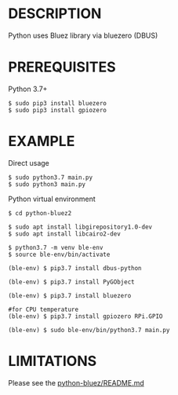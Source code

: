 # DESCRIPTION

Python uses Bluez library via bluezero (DBUS)

# PREREQUISITES
Python 3.7+

```console
$ sudo pip3 install bluezero
$ sudo pip3 install gpiozero
```

# EXAMPLE

Direct usage

```console
$ sudo python3.7 main.py
$ sudo python3 main.py
```

Python virtual environment

```console
$ cd python-bluez2

$ sudo apt install libgirepository1.0-dev
$ sudo apt install libcairo2-dev

$ python3.7 -m venv ble-env
$ source ble-env/bin/activate

(ble-env) $ pip3.7 install dbus-python

(ble-env) $ pip3.7 install PyGObject

(ble-env) $ pip3.7 install bluezero

#for CPU temperature
(ble-env) $ pip3.7 install gpiozero RPi.GPIO

(ble-env) $ sudo ble-env/bin/python3.7 main.py
```

# LIMITATIONS
Please see the [python-bluez/README.md](../python-bluez/README.md)
